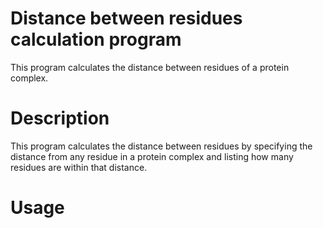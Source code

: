 # Distance between residues calculation program
This program calculates the distance between residues of a protein complex.

# Description
This program calculates the distance between residues by specifying the distance from any residue in a protein complex and listing how many residues are within that distance.

# Usage
